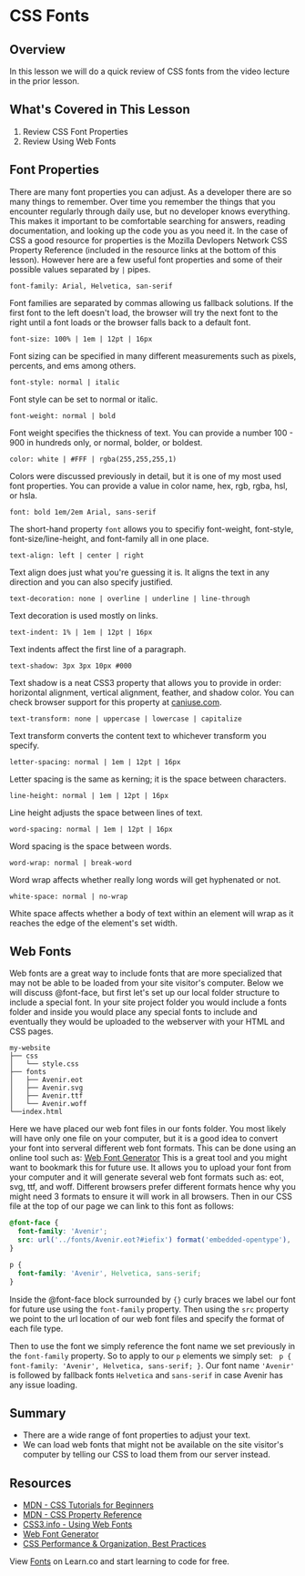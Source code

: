 # CSS Fonts

## Overview

In this lesson we will do a quick review of CSS fonts from the video lecture in the prior lesson.

## What's Covered in This Lesson 

1. Review CSS Font Properties
2. Review Using Web Fonts

## Font Properties

There are many font properties you can adjust. As a developer there are so many things to remember. Over time you remember the things that you encounter regularly through daily use, but no developer knows everything. This makes it important to be comfortable searching for answers, reading documentation, and looking up the code you as you need it. In the case of CSS a good resource for properties is the Mozilla Devlopers Network CSS Property Reference (included in the resource links at the bottom of this lesson). However here are a few useful font properties and some of their possible values separated by `|` pipes.

`font-family: Arial, Helvetica, san-serif`

Font families are separated by commas allowing us fallback solutions. If the first font to the left doesn't load, the browser will try the next font to the right until a font loads or the browser falls back to a default font.

`font-size: 100% | 1em | 12pt | 16px`

Font sizing can be specified in many different measurements such as pixels, percents, and ems among others.

`font-style: normal | italic`

Font style can be set to normal or italic.

`font-weight: normal | bold`

Font weight specifies the thickness of text. You can provide a number 100 - 900 in hundreds only, or normal, bolder, or boldest.

`color: white | #FFF | rgba(255,255,255,1)`

Colors were discussed previously in detail, but it is one of my most used font properties. You can provide a value in color name, hex, rgb, rgba, hsl, or hsla. 

`font: bold 1em/2em Arial, sans-serif`

The short-hand property `font` allows you to specifiy font-weight, font-style, font-size/line-height, and font-family all in one place.

`text-align: left | center | right`

Text align does just what you're guessing it is. It aligns the text in any direction and you can also specify justified.

`text-decoration: none | overline | underline | line-through`

Text decoration is used mostly on links.

`text-indent: 1% | 1em | 12pt | 16px`

Text indents affect the first line of a paragraph.

`text-shadow: 3px 3px 10px #000`

Text shadow is a neat CSS3 property that allows you to provide in order: horizontal alignment, vertical alignment, feather, and shadow color. You can check browser support for this property at [caniuse.com](http://caniuse.com/).

`text-transform: none | uppercase | lowercase | capitalize`

Text transform converts the content text to whichever transform you specify.

`letter-spacing: normal | 1em | 12pt | 16px`

Letter spacing is the same as kerning; it is the space between characters.

`line-height: normal | 1em | 12pt | 16px`

Line height adjusts the space between lines of text.

`word-spacing: normal | 1em | 12pt | 16px`

Word spacing is the space between words. 

`word-wrap: normal | break-word`

Word wrap affects whether really long words will get hyphenated or not.

`white-space: normal | no-wrap`

White space affects whether a body of text within an element will wrap as it reaches the edge of the element's set width.

## Web Fonts

Web fonts are a great way to include fonts that are more specialized that may not be able to be loaded from your site visitor's computer. Below we will discuss @font-face, but first let's set up our local folder structure to include a special font. In your site project folder you would include a fonts folder and inside you would place any special fonts to include and eventually they would be uploaded to the webserver with your HTML and CSS pages.

```shell
my-website
├── css
│   └── style.css
├── fonts
│   ├── Avenir.eot
│   ├── Avenir.svg
│   ├── Avenir.ttf
│   └── Avenir.woff
└──index.html
```

Here we have placed our web font files in our fonts folder. You most likely will have only one file on your computer, but it is a good idea to convert your font into serveral different web font formats. This can be done using an online tool such as: [Web Font Generator](https://www.web-font-generator.com/) This is a great tool and you might want to bookmark this for future use. It allows you to upload your font from your computer and it will generate several web font formats such as: eot, svg, ttf, and woff. Different browsers prefer different formats hence why you might need 3 formats to ensure it will work in all browsers. Then in our CSS file at the top of our page we can link to this font as follows:

```css
@font-face {
  font-family: 'Avenir';
  src: url('../fonts/Avenir.eot?#iefix') format('embedded-opentype'),  url('../fonts/Avenir.woff') format('woff'), url('../fonts/Avenir.ttf')  format('truetype'), url('../fonts/Avenir.svg#Avenir') format('svg');
}

p {
  font-family: 'Avenir', Helvetica, sans-serif;
}
```

Inside the @font-face block surrounded by `{}` curly braces we label our font for future use using the `font-family` property. Then using the `src` property we point to the url location of our web font files and specify the format of each file type.

Then to use the font we simply reference the font name we set previously in the `font-family` property. So to apply to our `p` elements we simply set: ` p { font-family: 'Avenir', Helvetica, sans-serif; }`. Our font name `'Avenir'` is followed by fallback fonts `Helvetica` and `sans-serif` in case Avenir has any issue loading.

## Summary

- There are a wide range of font properties to adjust your text.
- We can load web fonts that might not be available on the site visitor's computer by telling our CSS to load them from our server instead.

## Resources

- [MDN - CSS Tutorials for Beginners](https://developer.mozilla.org/en-US/docs/Web/Guide/CSS/Getting_started)
- [MDN - CSS Property Reference](https://developer.mozilla.org/en-US/docs/Web/CSS/Reference)
- [CSS3.info - Using Web Fonts](http://www.css3.info/preview/web-fonts-with-font-face/)
- [Web Font Generator](https://www.web-font-generator.com/)
- [CSS Performance & Organization, Best Practices](http://learn.shayhowe.com/advanced-html-css/performance-organization/)

<p class='util--hide'>View <a href='https://learn.co/lessons/css-fonts'>Fonts</a> on Learn.co and start learning to code for free.</p>
